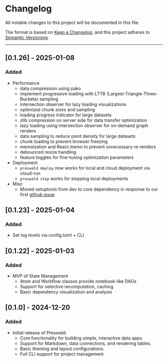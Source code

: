 # **Changelog**

All notable changes to this project will be documented in this file.

The format is based on [Keep a Changelog](https://keepachangelog.com/), and this project adheres to [Semantic Versioning](https://semver.org/spec/v2.0.0.html).

---

## [0.1.26] - 2025-01-08

### Added

- Performance
  - data compression using pako
  - implement progressive loading with LTTB (Largest-Triangle-Three-Buckets) sampling
  - intersection observer for lazy loading visualizations
  - optimized chunk sizes and sampling
  - loading progress indicator for large datasets
  - zlib compression on server side for data transfer optimization
  - lazy loading using intersection observer for on-demand graph renders
  - data sampling to reduce point density for large datasets
  - chunk loading to prevent browser freezing
  - memoization and React.memo to prevent unnecessary re-renders
  - debounced resize handling
  - feature toggles for fine-tuning optimization parameters
- Deployment
  - `preswald deploy` now works for local and cloud deployment via cloud-run
  - `preswald stop` works for stopping local deployments
- Misc
  - Moved setuptools from dev to core dependency in response to our first [github issue](https://github.com/StructuredLabs/preswald/issues/28)

## [0.1.23] - 2025-01-04

### Added

- Set log levels via config.toml + CLI

## [0.1.22] - 2025-01-03

### Added

- MVP of State Management
  - Atom and Workflow classes provide notebook-like DAGs
  - Support for selective recomputation, caching
  - Basic dependency visualization and analysis

## [0.1.0] - 2024-12-20

### Added

- Initial release of Preswald:
  - Core functionality for building simple, interactive data apps.
  - Support for Markdown, data connections, and rendering tables.
  - Basic theming and layout configurations.
  - Full CLI support for project management.
